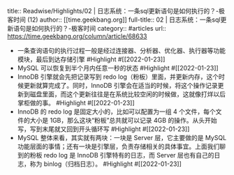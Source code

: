 title:: Readwise/Highlights/02  | 日志系统：一条sql更新语句是如何执行的？-极客时间 (12)
author:: [[time.geekbang.org]]
full-title:: 02  | 日志系统：一条sql更新语句是如何执行的？-极客时间
category:: #articles
url:: https://time.geekbang.org/column/article/68633

- 一条查询语句的执行过程一般是经过连接器、分析器、优化器、执行器等功能模块，最后到达存储引擎 #Highlight #[[2022-01-23]]
- MySQL 可以恢复到半个月内任意一秒的状态 #Highlight #[[2022-01-23]]
- InnoDB 引擎就会先把记录写到 redo log（粉板）里面，并更新内存，这个时候更新就算完成了。同时，InnoDB 引擎会在适当的时候，将这个操作记录更新到磁盘里面，而这个更新往往是在系统比较空闲的时候做，这就像打烊以后掌柜做的事。 #Highlight #[[2022-01-23]]
- InnoDB 的 redo log 是固定大小的，比如可以配置为一组 4 个文件，每个文件的大小是 1GB，那么这块“粉板”总共就可以记录 4GB 的操作。从头开始写，写到末尾就又回到开头循环写 #Highlight #[[2022-01-23]]
- MySQL 整体来看，其实就有两块：一块是 Server 层，它主要做的是 MySQL 功能层面的事情；还有一块是引擎层，负责存储相关的具体事宜。上面我们聊到的粉板 redo log 是 InnoDB 引擎特有的日志，而 Server 层也有自己的日志，称为 binlog（归档日志）。 #Highlight #[[2022-01-23]]